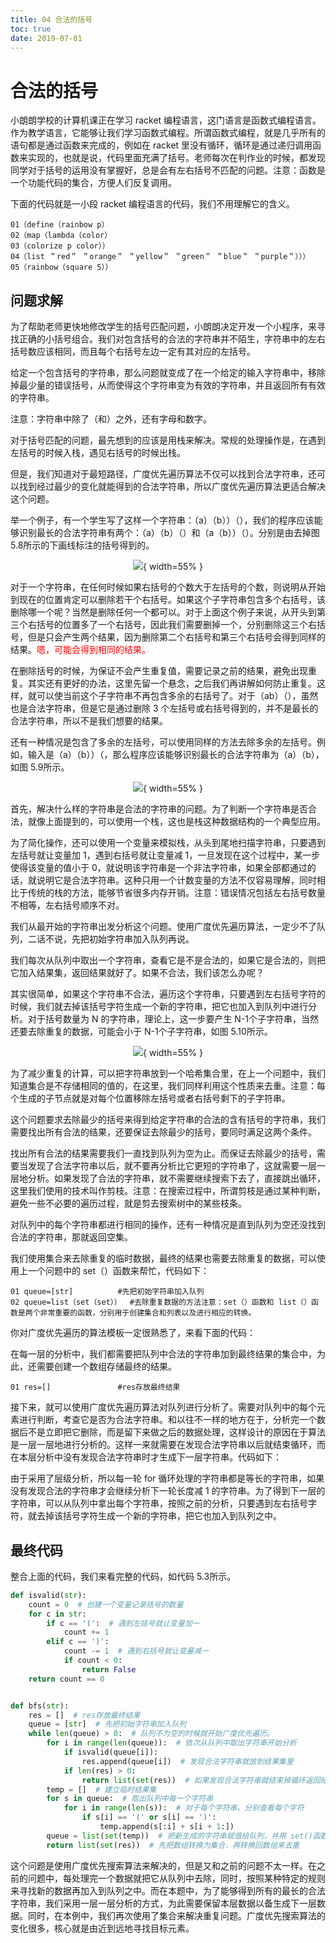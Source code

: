 ```yaml
---
title: 04 合法的括号
toc: true
date: 2019-07-01
---
```

# 合法的括号

小朗朗学校的计算机课正在学习 racket 编程语言，这门语言是函数式编程语言。作为教学语言，它能够让我们学习函数式编程。所谓函数式编程，就是几乎所有的语句都是通过函数来完成的，例如在 racket 里没有循环，循环是通过递归调用函数来实现的，也就是说，代码里面充满了括号。老师每次在判作业的时候，都发现同学对于括号的运用没有掌握好，总是会有左右括号不匹配的问题。注意：函数是一个功能代码的集合，方便人们反复调用。

下面的代码就是一小段 racket 编程语言的代码，我们不用理解它的含义。

```
01（define（rainbow p）
02（map（lambda（color）
03（colorize p color））
04（list ＂red＂ ＂orange＂ ＂yellow＂ ＂green＂ ＂blue＂ ＂purple＂）））
05（rainbow（square 5））
```

## 问题求解

为了帮助老师更快地修改学生的括号匹配问题，小朗朗决定开发一个小程序，来寻找正确的小括号组合。我们对包含括号的合法的字符串并不陌生，字符串中的左右括号数应该相同，而且每个右括号左边一定有其对应的左括号。

给定一个包含括号的字符串，那么问题就变成了在一个给定的输入字符串中，移除掉最少量的错误括号，从而使得这个字符串变为有效的字符串，并且返回所有有效的字符串。

注意：字符串中除了（和）之外，还有字母和数字。

对于括号匹配的问题，最先想到的应该是用栈来解决。常规的处理操作是，在遇到左括号的时候入栈，遇见右括号的时候出栈。

但是，我们知道对于最短路径，广度优先遍历算法不仅可以找到合法字符串，还可以找到经过最少的变化就能得到的合法字符串，所以广度优先遍历算法更适合解决这个问题。

举一个例子，有一个学生写了这样一个字符串：（a）（b））（），我们的程序应该能够识别最长的合法字符串有两个：（a）（b）（）和（a（b））（）。分别是由去掉图 5.8所示的下画线标注的括号得到的。

<center>

![](http://images.iterate.site/blog/image/20190701/rjFCnw64mnUk.png?imageslim){ width=55% }

</center>


对于一个字符串，在任何时候如果右括号的个数大于左括号的个数，则说明从开始到现在的位置肯定可以删除若干个右括号。如果这个子字符串包含多个右括号，该删除哪一个呢？当然是删除任何一个都可以。对于上面这个例子来说，从开头到第三个右括号的位置多了一个右括号，因此我们需要删掉一个，分别删除这三个右括号，但是只会产生两个结果，因为删除第二个右括号和第三个右括号会得到同样的结果。<span style="color:red;">嗯，可能会得到相同的结果。</span>

在删除括号的时候，为保证不会产生重复值，需要记录之前的结果，避免出现重复。其实还有更好的办法，这里先留一个悬念，之后我们再讲解如何防止重复。这样，就可以使当前这个子字符串不再包含多余的右括号了。对于（ab）（），虽然也是合法字符串，但是它是通过删除 3 个左括号或右括号得到的，并不是最长的合法字符串，所以不是我们想要的结果。

还有一种情况是包含了多余的左括号，可以使用同样的方法去除多余的左括号。例如，输入是（a）（b））（，那么程序应该能够识别最长的合法字符串为（a）（b），如图 5.9所示。

<center>

![](http://images.iterate.site/blog/image/20190701/MFQlEqFAQxu6.png?imageslim){ width=55% }

</center>


首先，解决什么样的字符串是合法的字符串的问题。为了判断一个字符串是否合法，就像上面提到的，可以使用一个栈，这也是栈这种数据结构的一个典型应用。

为了简化操作，还可以使用一个变量来模拟栈，从头到尾地扫描字符串，只要遇到左括号就让变量加 1，遇到右括号就让变量减 1，一旦发现在这个过程中，某一步使得该变量的值小于 0，就说明该字符串是一个非法字符串，如果全部都通过的话，就说明它是合法字符串。这种只用一个计数变量的方法不仅容易理解，同时相比于传统的栈的方法，能够节省很多内存开销。注意：错误情况包括左右括号数量不相等，左右括号顺序不对。

我们从最开始的字符串出发分析这个问题。使用广度优先遍历算法，一定少不了队列，二话不说，先把初始字符串加入队列再说。

我们每次从队列中取出一个字符串，查看它是不是合法的，如果它是合法的，则把它加入结果集，返回结果就好了。如果不合法，我们该怎么办呢？

其实很简单，如果这个字符串不合法，遍历这个字符串，只要遇到左右括号字符的时候，我们就去掉该括号字符生成一个新的字符串，把它也加入到队列中进行分析。对于括号数量为 N 的字符串，理论上，这一步要产生 N-1个子字符串，当然还要去除重复的数据，可能会小于 N-1个子字符串，如图 5.10所示。

<center>

![](http://images.iterate.site/blog/image/20190701/OmHsXtwCTtNh.png?imageslim){ width=55% }

</center>


为了减少重复的计算，可以把字符串放到一个哈希集合里，在上一个问题中，我们知道集合是不存储相同的值的，在这里，我们同样利用这个性质来去重。注意：每个生成的子节点就是对每个位置移除左括号或者右括号剩下的子字符串。

这个问题要求去除最少的括号来得到给定字符串的合法的含有括号的字符串，我们需要找出所有合法的结果，还要保证去除最少的括号，要同时满足这两个条件。

找出所有合法的结果需要我们一直找到队列为空为止。而保证去除最少的括号，需要当发现了合法字符串以后，就不要再分析比它更短的字符串了，这就需要一层一层地分析。如果发现了合法的字符串，就不需要继续搜索下去了，直接跳出循环，这里我们使用的技术叫作剪枝。注意：在搜索过程中，所谓剪枝是通过某种判断，避免一些不必要的遍历过程，就是剪去搜索树中的某些枝条。

对队列中的每个字符串都进行相同的操作，还有一种情况是直到队列为空还没找到合法的字符串，那就返回空集。

我们使用集合来去除重复的临时数据，最终的结果也需要去除重复的数据，可以使用上一个问题中的 set（）函数来帮忙，代码如下：

```
01 queue=[str]　　　　　　#先把初始字符串加入队列
02 queue=list（set（set））　 #去除重复数据的方法注意：set（）函数和 list（）函数是两个非常重要的函数，分别用于创建集合和列表以及进行相应的转换。
```

你对广度优先遍历的算法模板一定很熟悉了，来看下面的代码：

在每一层的分析中，我们都需要把队列中合法的字符串加到最终结果的集合中，为此，还需要创建一个数组存储最终的结果。

```
01 res=[]　　　　　　　　　#res存放最终结果
```

接下来，就可以使用广度优先遍历算法对队列进行分析了。需要对队列中的每个元素进行判断，考查它是否为合法字符串。和以往不一样的地方在于，分析完一个数据后不是立即把它删除，而是留下来做之后的数据处理，这样设计的原因在于算法是一层一层地进行分析的。这样一来就需要在发现合法字符串以后就结束循环，而在本层分析中没有发现合法字符串时才生成下一层字符串。代码如下：

由于采用了层级分析，所以每一轮 for 循环处理的字符串都是等长的字符串，如果没有发现合法的字符串才会继续分析下一轮长度减 1 的字符串。为了得到下一层的字符串，可以从队列中拿出每个字符串，按照之前的分析，只要遇到左右括号字符，就去掉该括号字符生成一个新的字符串，把它也加入到队列之中。




## 最终代码


整合上面的代码，我们来看完整的代码，如代码 5.3所示。


```py
def isvalid(str):
    count = 0  # 创建一个变量记录括号的数量
    for c in str:
        if c == '(':  # 遇到左括号就让变量加一
            count += 1
        elif c == ')':
            count -= 1  # 遇到右括号就让变量减一
            if count < 0:
                return False
    return count == 0


def bfs(str):
    res = []  # res存放最终结果
    queue = [str]  # 先把初始字符串加入队列
    while len(queue) > 0:  # 队列不为空的时候就开始广度优先遍历。
        for i in range(len(queue)):  # 依次从队列中取出字符串开始分析
            if isvalid(queue[i]):
                res.append(queue[i])  # 发现合法字符串就放到结果集里
            if len(res) > 0:
                return list(set(res))  # 如果发现合法字符串就结束掉循环返回结果，并用集合去重
        temp = []  # 建立临时结果集
        for s in queue:  # 取出队列中每一个字符串
            for i in range(len(s)):  # 对于每个字符串，分别查看每个字符
                if s[i] == '(' or s[i] == ')':
                    temp.append(s[:i] + s[i + 1:])
        queue = list(set(temp))  # 把新生成的字符串赋值给队列，并用 set()函数去重
        return list(set(res))  # 先把数组转换为集合，再转换回数组来去重
```

这个问题是使用广度优先搜索算法来解决的，但是又和之前的问题不太一样。在之前的问题中，每处理完一个数据就把它从队列中去除，同时，按照某种特定的规则来寻找新的数据再加入到队列之中。而在本题中，为了能够得到所有的最长的合法字符串，我们采用一层一层分析的方式，为此需要保留本层数据以备生成下一层数据。同时，在本例中，我们再次使用了集合来解决重复问题。广度优先搜索算法的变化很多，核心就是由近到远地寻找目标元素。
